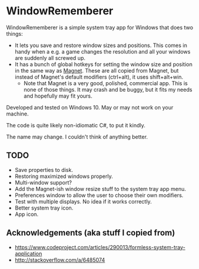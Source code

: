 # WindowRememberer

WindowRememberer is a simple system tray app for Windows that does two things:

- It lets you save and restore window sizes and positions. This comes in handy when a e.g. a game changes the resolution and all your windows are suddenly all screwed up.
- It has a bunch of global hotkeys for setting the window size and position in the same way as [Magnet](https://magnet.crowdcafe.com/). These are all copied from Magnet, but instead of Magnet's default modifiers (ctrl+alt), it uses shift+alt+win.
    - Note that Magnet is a very good, polished, commercial app. This is none of those things. It may crash and be buggy, but it fits my needs and hopefully may fit yours.

Developed and tested on Windows 10. May or may not work on your machine.

The code is quite likely non-idiomatic C#, to put it kindly.

The name may change. I couldn't think of anything better.

## TODO

- Save properties to disk.
- Restoring maximized windows properly.
- Multi-window support?
- Add the Magnet-ish window resize stuff to the system tray app menu.
- Preferences window to allow the user to choose their own modifiers.
- Test with multiple displays. No idea if it works correctly.
- Better system tray icon.
- App icon.

## Acknowledgements (aka stuff I copied from)

- https://www.codeproject.com/articles/290013/formless-system-tray-application
- http://stackoverflow.com/a/6485074
